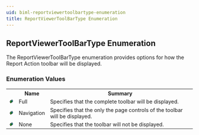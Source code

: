 ```yaml
---
uid: biml-reportviewertoolbartype-enumeration
title: ReportViewerToolBarType Enumeration
---
```


## ReportViewerToolBarType Enumeration

<div class="LanguageSummary"><div class ="SummaryItem">The ReportViewerToolBarType enumeration provides options for how the Report Action toolbar will be displayed.</div></div>
<div class="EnumValueGroup">

### Enumeration Values

<table id="EnumValue" class="MemberList"><tbody><tr><th class="MemberTypeIconColumnHeader">&nbsp;</th><th class="MemberNameColumnHeader">Name</th><th class="MemberSummaryColumnHeader">Summary</th></tr><tr class="cd0"><td align="center" class="MemberTypeIcon"><img src="enumValue.png"></img></td><td class="MemberName">Full</td><td class="MemberSummary"><div class ="SummaryItem">Specifies that the complete toolbar will be displayed.</div></td></tr><tr class="cd1"><td align="center" class="MemberTypeIcon"><img src="enumValue.png"></img></td><td class="MemberName">Navigation</td><td class="MemberSummary"><div class ="SummaryItem">Specifies that the only the page controls of the toolbar will be displayed.</div></td></tr><tr class="cd0"><td align="center" class="MemberTypeIcon"><img src="enumValue.png"></img></td><td class="MemberName">None</td><td class="MemberSummary"><div class ="SummaryItem">Specifies that the toolbar will not be displayed.</div></td></tr></tbody></table>
</div>